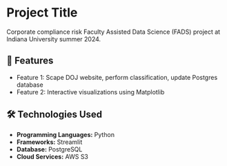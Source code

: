 # Project Title

Corporate compliance risk Faculty Assisted Data Science (FADS) project at Indiana University summer 2024.

## 🚀 Features
- Feature 1: Scape DOJ website, perform classification, update Postgres database
- Feature 2: Interactive visualizations using Matplotlib

## 🛠 Technologies Used
- **Programming Languages:** Python
- **Frameworks:** Streamlit
- **Database:** PostgreSQL
- **Cloud Services:** AWS S3
